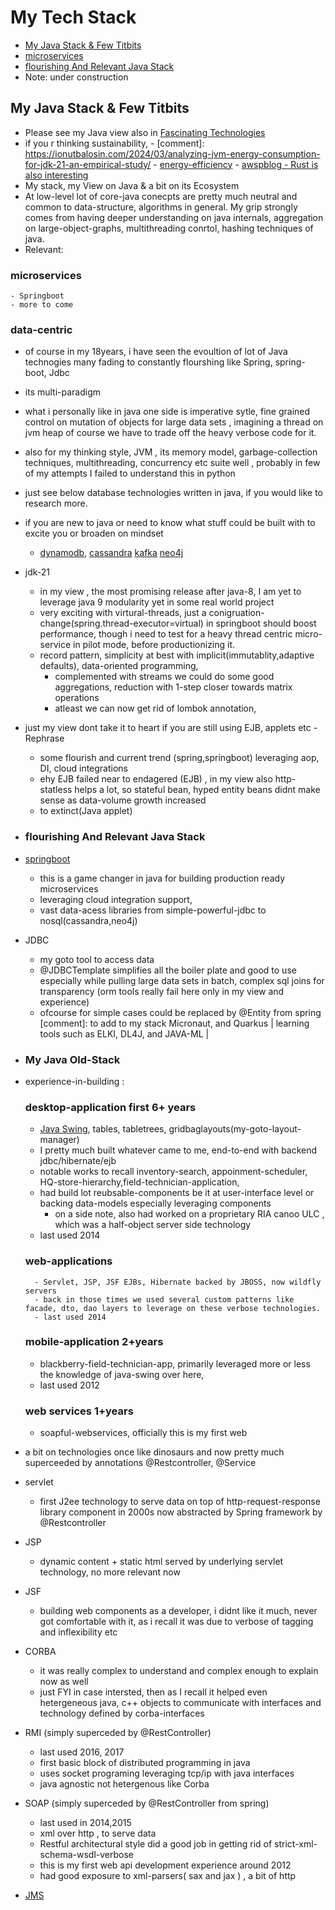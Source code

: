 # My Tech Stack
- [My Java Stack & Few Titbits ](#my-java-stack--few-titbits)
- [microservices](#microservices)
- [flourishing And Relevant Java Stack](#flourishing-and-relevant-java-stack)
- Note: under construction
## My Java Stack & Few Titbits   
- Please see my Java view also in [Fascinating Technologies](fascinating-technologies.md#fascinating-technologies)
- if you r thinking  sustainability, 
        - [comment]: https://ionutbalosin.com/2024/03/analyzing-jvm-energy-consumption-for-jdk-21-an-empirical-study/
        - [energy-efficiency](https://thenewstack.io/which-programming-languages-use-the-least-electricity/)
        - [awspblog - Rust is also interesting](https://aws.amazon.com/blogs/opensource/sustainability-with-rust/?pg=devrust)
- My stack, my View on  Java & a bit on its Ecosystem
- At low-level lot of core-java conecpts are pretty much neutral and  common to data-structure, algorithms in general. My grip strongly comes from having deeper understanding on java internals, aggregation on large-object-graphs, multithreading conrtol, hashing techniques of java.
- Relevant:  
### microservices
    - Springboot 
    - more to come 
### data-centric 
- of course in my 18years, i have seen the evoultion of lot of Java technogies many fading to constantly flourshing like Spring, spring-boot, Jdbc
- its multi-paradigm 
- what i personally like in java one side is imperative sytle,  fine grained control on mutation of objects for large data sets , imagining a thread on jvm heap of course we have to trade off the heavy verbose code for it. 
- also for my thinking style, JVM , its memory model, garbage-collection techniques, multithreading, concurrency etc suite well , probably in few of my attempts I failed to understand this in python
- just see below database technologies written in java, if you would like to research more.
- if you are new to java or need to know what stuff could be built with to excite you or broaden on mindset
    - [dynamodb](https://en.wikipedia.org/wiki/Amazon_DynamoDB), [cassandra](https://en.wikipedia.org/wiki/Apache_Cassandra) [kafka](https://en.wikipedia.org/wiki/Apache_Kafka) [neo4j](https://en.wikipedia.org/wiki/Neo4j)
- jdk-21 
    - in my view , the most promising release  after java-8,  I am yet to leverage java 9 modularity yet in some real world project
    - very exciting with virtural-threads, just a conigruation-change(spring.thread-executor=virtual) in springboot should boost performance, though i need to test for a heavy thread centric micro-service in pilot mode, before productionizing it. 
    - record pattern, simplicity at best with implicit(immutablity,adaptive defaults), data-oriented programming,
        - complemented with streams we could do some good aggregations, reduction with 1-step closer towards matrix operations
        - atleast we  can now get rid of lombok annotation, 
- just my view dont take it to heart if you are still using EJB, applets etc - Rephrase
    - some flourish and current trend (spring,springboot) leveraging aop, DI, cloud integrations
    - ehy EJB failed near to endagered (EJB) , in my view also http-statless helps a lot, so stateful bean, hyped entity beans didnt make sense as data-volume growth increased
    - to extinct(Java applet) 
- ### flourishing And Relevant Java Stack
- [springboot](https://spring.io/projects/spring-boot)
    - this is a game changer in java for building production ready microservices 
    - leveraging cloud integration support, 
    - vast data-acess libraries from simple-powerful-jdbc to nosql(cassandra,neo4j)
- JDBC
    - my goto tool to access data
    - @JDBCTemplate simplifies all the boiler plate and good to use especially while pulling large data sets in batch, complex sql joins for transparency (orm tools really fail here only in my view and experience)
    - ofcourse for simple cases could be replaced by @Entity from spring
[comment]: to add to my stack Micronaut, and Quarkus | learning tools such as ELKI, DL4J, and JAVA-ML | 
    
- ### My Java Old-Stack
- experience-in-building :  
    ### desktop-application first 6+ years
    - [Java Swing](https://en.wikipedia.org/wiki/Swing_(Java)), tables, tabletrees, gridbaglayouts(my-goto-layout-manager)
    -  I pretty much built whatever came to me, end-to-end with backend jdbc/hibernate/ejb 
    - notable works to recall inventory-search, appoinment-scheduler, HQ-store-hierarchy,field-technician-application, 
    - had build lot reubsable-components be it at user-interface level or backing data-models especially leveraging components
        - on a side note, also had worked on a proprietary RIA canoo ULC , which was a half-object server side technology
    - last used 2014
    ### web-applications 
        - Servlet, JSP, JSF EJBs, Hibernate backed by JBOSS, now wildfly servers
        - back in those times we used several custom patterns like facade, dto, dao layers to leverage on these verbose technologies.
        - last used 2014
    ### mobile-application 2+years
    - blackberry-field-technician-app, primarily leveraged more or less the knowledge of java-swing over here, 
    - last used 2012
    ### web services 1+years
    - soapful-webservices, officially this is my first web 
- a bit on technologies once like dinosaurs and now pretty much superceeded by annotations @Restcontroller, @Service
- servlet 
    - first J2ee technology to serve data on top of http-request-response library component in 2000s now abstracted by Spring framework by @Restcontroller
- JSP
    - dynamic content + static html served by underlying servlet technology, no more relevant now
- JSF
    - building web components as a developer, i didnt like it much, never got comfortable with it, as i recall it was due to verbose of tagging and inflexibility etc
- CORBA 
    - it was really complex to understand and complex enough to explain now as well
    - just FYI in case intersted, then as I recall it helped even  hetergeneous  java, c++ objects to communicate with interfaces and technology defined by corba-interfaces
- RMI (simply superceded by @RestController)
    - last used 2016, 2017
    - first basic block of distributed programming in java
    - uses socket programing  leveraging tcp/ip with java interfaces 
    - java agnostic not hetergenous like Corba
- SOAP  (simply superceded by @RestController from spring)
    - last used in 2014,2015
    - xml over http , to serve data
    - Restful architectural style did a good job in getting rid of strict-xml-schema-wsdl-verbose
    - this is my first web api development experience around 2012
    - had good exposure to  xml-parsers( sax and jax ) , a bit of http
- [JMS](https://en.wikipedia.org/wiki/Jakarta_Messaging)

